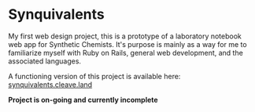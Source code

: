 # Synquivalents
My first web design project, this is a prototype of a laboratory notebook web app for Synthetic Chemists. It's purpose is mainly as a way for me to familiarize myself with Ruby on Rails, general web development, and the associated languages.

A functioning version of this project is available here:
[synquivalents.cleave.land](http://synquivalents.cleave.land/)

**Project is on-going and currently incomplete**
